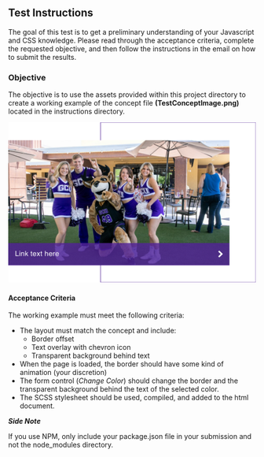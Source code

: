 ## Test Instructions

The goal of this test is to get a preliminary understanding of your Javascript and CSS knowledge. Please read through
the acceptance criteria, complete the requested objective, and then follow the instructions in the email on how to submit the results.

### Objective

The objective is to use the assets provided within this project directory to create a working example of the concept file
**(TestConceptImage.png)** located in the instructions directory.

![Concept Image](TestConceptImage.png)

#### Acceptance Criteria
The working example must meet the following criteria:
- The layout must match the concept and include:
  - Border offset
  - Text overlay with chevron icon
  - Transparent background behind text
- When the page is loaded, the border should have some kind of animation (your discretion)
- The form control (*Change Color*) should change the border and the transparent background behind the text
of the selected color.
- The SCSS stylesheet should be used, compiled, and added to the html document.

***Side Note***

If you use NPM, only include your package.json file in your submission and not the node_modules directory.